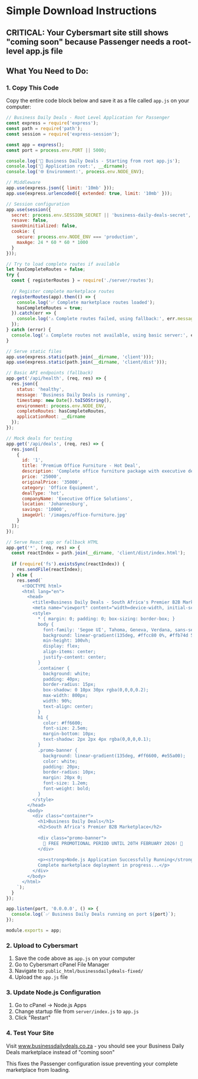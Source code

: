 # Simple Download Instructions

## CRITICAL: Your Cybersmart site still shows "coming soon" because Passenger needs a root-level app.js file

## What You Need to Do:

### 1. Copy This Code
Copy the entire code block below and save it as a file called `app.js` on your computer:

```javascript
// Business Daily Deals - Root Level Application for Passenger
const express = require('express');
const path = require('path');
const session = require('express-session');

const app = express();
const port = process.env.PORT || 5000;

console.log('🚀 Business Daily Deals - Starting from root app.js');
console.log('📁 Application root:', __dirname);
console.log('🌐 Environment:', process.env.NODE_ENV);

// Middleware
app.use(express.json({ limit: '10mb' }));
app.use(express.urlencoded({ extended: true, limit: '10mb' }));

// Session configuration
app.use(session({
  secret: process.env.SESSION_SECRET || 'business-daily-deals-secret',
  resave: false,
  saveUninitialized: false,
  cookie: {
    secure: process.env.NODE_ENV === 'production',
    maxAge: 24 * 60 * 60 * 1000
  }
}));

// Try to load complete routes if available
let hasCompleteRoutes = false;
try {
  const { registerRoutes } = require('./server/routes');
  
  // Register complete marketplace routes
  registerRoutes(app).then(() => {
    console.log('✅ Complete marketplace routes loaded');
    hasCompleteRoutes = true;
  }).catch(err => {
    console.log('⚠️ Complete routes failed, using fallback:', err.message);
  });
} catch (error) {
  console.log('⚠️ Complete routes not available, using basic server:', error.message);
}

// Serve static files
app.use(express.static(path.join(__dirname, 'client')));
app.use(express.static(path.join(__dirname, 'client/dist')));

// Basic API endpoints (fallback)
app.get('/api/health', (req, res) => {
  res.json({
    status: 'healthy',
    message: 'Business Daily Deals is running',
    timestamp: new Date().toISOString(),
    environment: process.env.NODE_ENV,
    completeRoutes: hasCompleteRoutes,
    applicationRoot: __dirname
  });
});

// Mock deals for testing
app.get('/api/deals', (req, res) => {
  res.json([
    {
      id: '1',
      title: 'Premium Office Furniture - Hot Deal',
      description: 'Complete office furniture package with executive desks, ergonomic chairs, and filing cabinets.',
      price: '25000',
      originalPrice: '35000',
      category: 'Office Equipment',
      dealType: 'hot',
      companyName: 'Executive Office Solutions',
      location: 'Johannesburg',
      savings: '10000',
      imageUrl: '/images/office-furniture.jpg'
    }
  ]);
});

// Serve React app or fallback HTML
app.get('*', (req, res) => {
  const reactIndex = path.join(__dirname, 'client/dist/index.html');
  
  if (require('fs').existsSync(reactIndex)) {
    res.sendFile(reactIndex);
  } else {
    res.send(`
      <!DOCTYPE html>
      <html lang="en">
        <head>
          <title>Business Daily Deals - South Africa's Premier B2B Marketplace</title>
          <meta name="viewport" content="width=device-width, initial-scale=1.0">
          <style>
            * { margin: 0; padding: 0; box-sizing: border-box; }
            body { 
              font-family: 'Segoe UI', Tahoma, Geneva, Verdana, sans-serif;
              background: linear-gradient(135deg, #ffcc80 0%, #ffb74d 50%, #c8b8a0 100%);
              min-height: 100vh;
              display: flex;
              align-items: center;
              justify-content: center;
            }
            .container {
              background: white;
              padding: 40px;
              border-radius: 15px;
              box-shadow: 0 10px 30px rgba(0,0,0,0.2);
              max-width: 800px;
              width: 90%;
              text-align: center;
            }
            h1 { 
              color: #ff6600; 
              font-size: 2.5em; 
              margin-bottom: 10px;
              text-shadow: 2px 2px 4px rgba(0,0,0,0.1);
            }
            .promo-banner {
              background: linear-gradient(135deg, #ff6600, #e55a00);
              color: white;
              padding: 20px;
              border-radius: 10px;
              margin: 20px 0;
              font-size: 1.2em;
              font-weight: bold;
            }
          </style>
        </head>
        <body>
          <div class="container">
            <h1>Business Daily Deals</h1>
            <h2>South Africa's Premier B2B Marketplace</h2>
            
            <div class="promo-banner">
              🎉 FREE PROMOTIONAL PERIOD UNTIL 20TH FEBRUARY 2026! 🎉
            </div>
            
            <p><strong>Node.js Application Successfully Running</strong><br>
            Complete marketplace deployment in progress...</p>
          </div>
        </body>
      </html>
    `);
  }
});

app.listen(port, '0.0.0.0', () => {
  console.log(`✅ Business Daily Deals running on port ${port}`);
});

module.exports = app;
```

### 2. Upload to Cybersmart
1. Save the code above as `app.js` on your computer
2. Go to Cybersmart cPanel File Manager  
3. Navigate to: `public_html/businessdailydeals-fixed/`
4. Upload the `app.js` file

### 3. Update Node.js Configuration
1. Go to cPanel → Node.js Apps
2. Change startup file from `server/index.js` to `app.js`
3. Click "Restart"

### 4. Test Your Site
Visit www.businessdailydeals.co.za - you should see your Business Daily Deals marketplace instead of "coming soon"

This fixes the Passenger configuration issue preventing your complete marketplace from loading.